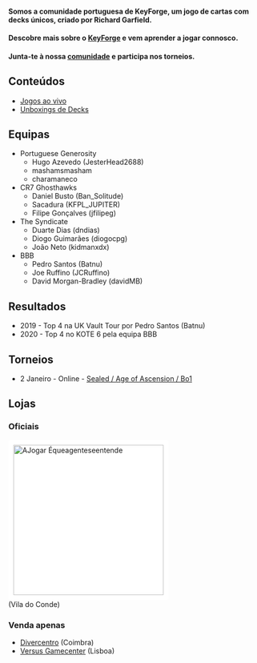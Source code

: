 #### Somos a comunidade portuguesa de KeyForge, um jogo de cartas com decks únicos, criado por Richard Garfield.

#### Descobre mais sobre o [KeyForge](https://www.keyforgegame.com) e vem aprender a jogar connosco.

#### Junta-te à nossa [comunidade](https://discord.gg/tmZWy86c) e participa nos torneios.

## Conteúdos

- [Jogos ao vivo](https://www.youtube.com/watch?v=VjnZmTFKLag&list=PLvNLUPruJbcAw6Q5Fbp2_MZxhblExojer)
- [Unboxings de Decks](https://www.youtube.com/watch?v=Y1uP6ukgraU&list=PLvNLUPruJbcCxFAw1M1q5TOc_7009yFFQ9)

## Equipas

- Portuguese Generosity
  - Hugo Azevedo (JesterHead2688)
  - mashamsmasham
  - charamaneco
- CR7 Ghosthawks
  - Daniel Busto (Ban_Solitude)
  - Sacadura (KFPL_JUPITER)
  - Filipe Gonçalves (jfilipeg)
- The Syndicate
  - Duarte Dias (dndias)
  - Diogo Guimarães (diogocpg)
  - João Neto (kidmanxdx)
- BBB
  - Pedro Santos (Batnu)
  - Joe Ruffino (JCRuffino)
  - David Morgan-Bradley (davidMB)

## Resultados

- 2019 - Top 4 na UK Vault Tour por Pedro Santos (Batnu)
- 2020 - Top 4 no KOTE 6 pela equipa BBB

## Torneios

- 2 Janeiro - Online - [Sealed / Age of Ascension / Bo1](https://www.ajogar.com/forum/anuncios/keyforge-sealed-age-of-ascension-online)

## Lojas

### Oficiais

<a href="https://ajogar.com"><img src="https://static.wixstatic.com/media/63c24c_42be84031e514b5aa7c8be13721e2653~mv2_d_3017_1579_s_2.png/v1/fill/w_1310,h_490,al_c,q_90,usm_0.66_1.00_0.01/logo-ajogar-white-bckg-01.webp" alt="AJogar Équeagenteseentende" width="300" style="background: white; padding: 10px; border-radius: 5px"/></a><br/>(Vila do Conde)

### Venda apenas

- [Divercentro](https://www.diver.pt) (Coimbra)
- [Versus Gamecenter](https://versusgamecenter.pt) (Lisboa)
